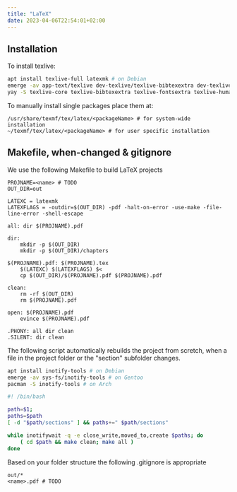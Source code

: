 ```yaml
---
title: "LaTeX"
date: 2023-04-06T22:54:01+02:00
---
```


## Installation

To install texlive:

```bash
apt install texlive-full latexmk # on Debian
emerge -av app-text/texlive dev-texlive/texlive-bibtexextra dev-texlive/texlive-fontsextra dev-texlive/texlive-humanities dev-texlive/texlive-latexextra dev-texlive/texlive-luatex dev-tex/latexmk # on Gentoo
yay -S texlive-core texlive-bibtexextra texlive-fontsextra texlive-humanities texlive-latexextra latex-mk # on Arch, latex-mk is from the AUR
```

To manually install single packages place them at:

```
/usr/share/texmf/tex/latex/<packageName> # for system-wide installation
~/texmf/tex/latex/<packageName> # for user specific installation
```

## Makefile, when-changed & gitignore

We use the following Makefile to build LaTeX projects

```
PROJNAME=<name> # TODO
OUT_DIR=out

LATEXC = latexmk
LATEXFLAGS = -outdir=$(OUT_DIR) -pdf -halt-on-error -use-make -file-line-error -shell-escape

all: dir $(PROJNAME).pdf

dir:
	mkdir -p $(OUT_DIR)
	mkdir -p $(OUT_DIR)/chapters

$(PROJNAME).pdf: $(PROJNAME).tex
	$(LATEXC) $(LATEXFLAGS) $<
	cp $(OUT_DIR)/$(PROJNAME).pdf $(PROJNAME).pdf

clean:
	rm -rf $(OUT_DIR)
	rm $(PROJNAME).pdf

open: $(PROJNAME).pdf
	evince $(PROJNAME).pdf

.PHONY: all dir clean
.SILENT: dir clean
```

The following script automatically rebuilds the project from scretch, when a file in the project folder or the "section" subfolder changes.

```bash
apt install inotify-tools # on Debian
emerge -av sys-fs/inotify-tools # on Gentoo
pacman -S inotify-tools # on Arch
```

```bash
#! /bin/bash

path=$1;
paths=$path
[ -d "$path/sections" ] && paths+=" $path/sections"

while inotifywait -q -e close_write,moved_to,create $paths; do
	( cd $path && make clean; make all )
done
```

Based on your folder structure the following .gitignore is appropriate

```
out/*
<name>.pdf # TODO
```